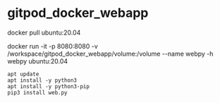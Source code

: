 # gitpod_docker_webapp

docker pull ubuntu:20.04

docker run -it -p 8080:8080 -v /workspace/gitpod_docker_webapp/volume:/volume --name webpy -h webpy ubuntu:20.04
```
apt update
apt install -y python3
apt install -y python3-pip
pip3 install web.py
```

